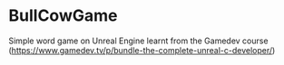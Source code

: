 # BullCowGame
Simple word game on Unreal Engine learnt from the Gamedev course (https://www.gamedev.tv/p/bundle-the-complete-unreal-c-developer/)
